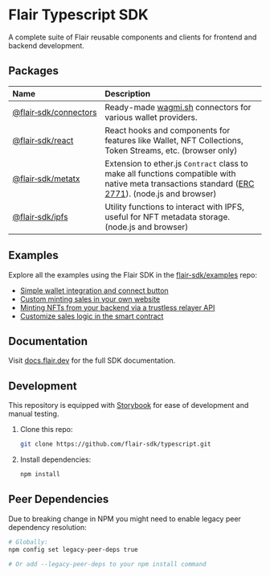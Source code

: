 # Flair Typescript SDK

A complete suite of Flair reusable components and clients for frontend and backend development.

## Packages

| Name                                                  | Description                                                                                                                                                                                 |
| :---------------------------------------------------- | :------------------------------------------------------------------------------------------------------------------------------------------------------------------------------------------ |
| [@flair&#x2011;sdk/connectors](./packages/connectors) | Ready-made [wagmi.sh](https://wagmi.sh) connectors for various wallet providers.                                                                                                                                    |
| [@flair&#x2011;sdk/react](./packages/react)           | React hooks and components for features like Wallet, NFT Collections, Token Streams, etc. (browser only)                                                                                    |
| [@flair&#x2011;sdk/metatx](./packages/metatx)         | Extension to ether.js `Contract` class to make all functions compatible with native meta transactions standard ([ERC 2771](https://eips.ethereum.org/EIPS/eip-2771)). (node.js and browser) |
| [@flair&#x2011;sdk/ipfs](./packages/ipfs)             | Utility functions to interact with IPFS, useful for NFT metadata storage. (node.js and browser)                                                                                             |

## Examples

Explore all the examples using the Flair SDK in the [flair-sdk/examples](https://github.com/flair-sdk/examples) repo:

- [Simple wallet integration and connect button](https://github.com/flair-sdk/examples/tree/main/react/simple-wallet-integration)
- [Custom minting sales in your own website](https://github.com/flair-sdk/examples/tree/main/react/custom-tiered-sales)
- [Minting NFTs from your backend via a trustless relayer API](https://github.com/flair-sdk/examples/tree/main/express/mint-erc721-with-metadata)
- [Customize sales logic in the smart contract](https://github.com/flair-sdk/examples/tree/main/solidity/custom-sales-logic)

## Documentation

Visit [docs.flair.dev](https://docs.flair.dev) for the full SDK documentation.

## Development

This repository is equipped with [Storybook](https://storybook.js.org/) for ease of development and manual testing.

1. Clone this repo:

   ```sh
   git clone https://github.com/flair-sdk/typescript.git
   ```

2. Install dependencies:

   ```sh
   npm install
   ```

## Peer Dependencies

Due to breaking change in NPM you might need to enable legacy peer dependency resolution:

```sh
# Globally:
npm config set legacy-peer-deps true

# Or add --legacy-peer-deps to your npm install command
```